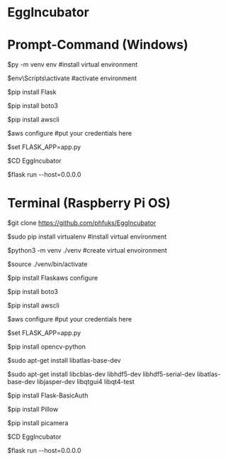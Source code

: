 # EggIncubator

# Prompt-Command (Windows)

$py -m venv env #install virtual environment

$env\Scripts\activate	#activate environment

$pip install Flask

$pip install boto3

$pip install awscli

$aws configure	#put your credentials here

$set FLASK_APP=app.py

$CD EggIncubator

$flask run --host=0.0.0.0

# Terminal (Raspberry Pi OS)

$git clone https://github.com/phfuks/EggIncubator

$sudo pip install virtualenv #install virtual environment

$python3 -m venv ./venv #create virtual envoironment

$source ./venv/bin/activate

$pip install Flaskaws configure

$pip install boto3

$pip install awscli

$aws configure	#put your credentials here

$set FLASK_APP=app.py

$pip install opencv-python

$sudo apt-get install libatlas-base-dev

$sudo apt-get install libcblas-dev libhdf5-dev libhdf5-serial-dev libatlas-base-dev libjasper-dev libqtgui4 libqt4-test

$pip install Flask-BasicAuth

$pip install Pillow

$pip install picamera

$CD EggIncubator

$flask run --host=0.0.0.0
